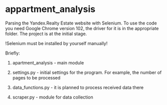 # appartment_analysis
Parsing the Yandex.Realty Estate website with Selenium. To use the code you need Google Chrome version 102, the driver for it is in the appropriate folder. 
The project is at the initial stage.

!Selenium must be installed by yourself manually!

Briefly:

1. apartment_analysis - main module

2. settings.py - initial settings for the program. For example, the number of pages to be processed

3. data_functions.py - it is planned to process received data there

4. scraper.py - module for data collection
